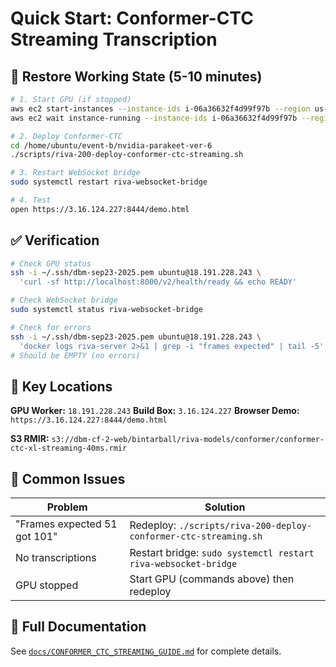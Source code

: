 # Quick Start: Conformer-CTC Streaming Transcription

## 🚀 Restore Working State (5-10 minutes)

```bash
# 1. Start GPU (if stopped)
aws ec2 start-instances --instance-ids i-06a36632f4d99f97b --region us-east-2
aws ec2 wait instance-running --instance-ids i-06a36632f4d99f97b --region us-east-2

# 2. Deploy Conformer-CTC
cd /home/ubuntu/event-b/nvidia-parakeet-ver-6
./scripts/riva-200-deploy-conformer-ctc-streaming.sh

# 3. Restart WebSocket bridge
sudo systemctl restart riva-websocket-bridge

# 4. Test
open https://3.16.124.227:8444/demo.html
```

## ✅ Verification

```bash
# Check GPU status
ssh -i ~/.ssh/dbm-sep23-2025.pem ubuntu@18.191.228.243 \
  'curl -sf http://localhost:8000/v2/health/ready && echo READY'

# Check WebSocket bridge
sudo systemctl status riva-websocket-bridge

# Check for errors
ssh -i ~/.ssh/dbm-sep23-2025.pem ubuntu@18.191.228.243 \
  'docker logs riva-server 2>&1 | grep -i "frames expected" | tail -5'
# Should be EMPTY (no errors)
```

## 📍 Key Locations

**GPU Worker:** `18.191.228.243`
**Build Box:** `3.16.124.227`
**Browser Demo:** `https://3.16.124.227:8444/demo.html`

**S3 RMIR:** `s3://dbm-cf-2-web/bintarball/riva-models/conformer/conformer-ctc-xl-streaming-40ms.rmir`

## 🔧 Common Issues

| Problem | Solution |
|---------|----------|
| "Frames expected 51 got 101" | Redeploy: `./scripts/riva-200-deploy-conformer-ctc-streaming.sh` |
| No transcriptions | Restart bridge: `sudo systemctl restart riva-websocket-bridge` |
| GPU stopped | Start GPU (commands above) then redeploy |

## 📖 Full Documentation

See [`docs/CONFORMER_CTC_STREAMING_GUIDE.md`](./CONFORMER_CTC_STREAMING_GUIDE.md) for complete details.
